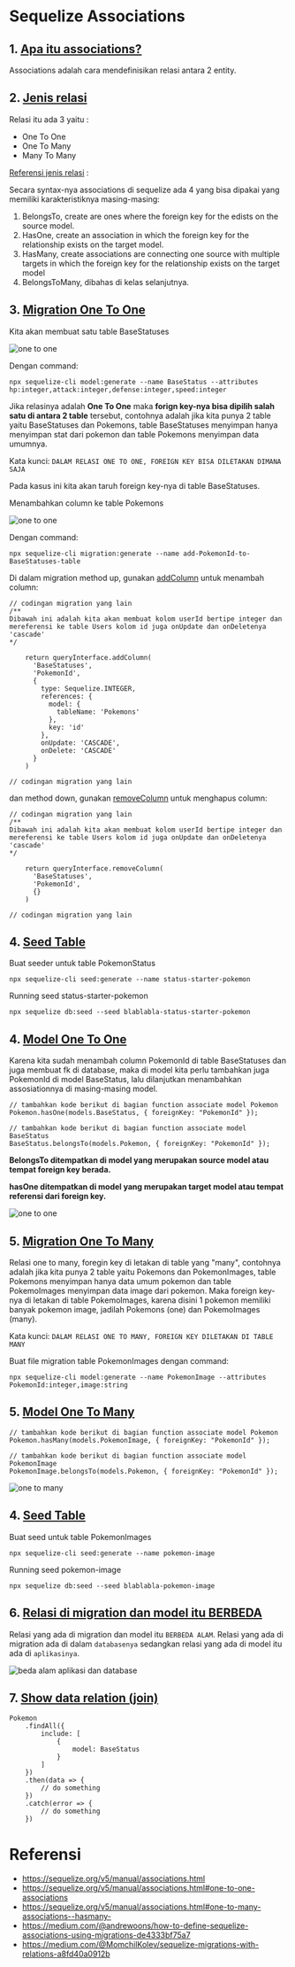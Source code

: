 # Sequelize Associations

## 1. [Apa itu associations?](https://sequelize.org/v5/manual/associations.html)

Associations adalah cara mendefinisikan relasi antara 2 entity.

## 2. [Jenis relasi](https://sequelize.org/v5/manual/associations.html)
Relasi itu ada 3 yaitu :
- One To One
- One To Many
- Many To Many

[Referensi jenis relasi](https://database.guide/the-3-types-of-relationships-in-database-design/) :

Secara syntax-nya associations di sequelize ada 4 yang bisa dipakai yang memiliki karakteristiknya masing-masing:
1. BelongsTo, create are ones where the foreign key for the edists on the source model.
2. HasOne, create an association in which the foreign key for the relationship exists on the target model.
3. HasMany, create associations are connecting one source with multiple targets in which the foreign key for the relationship exists on the target model
4. BelongsToMany, dibahas di kelas selanjutnya.

## 3. [Migration One To One](https://sequelize.org/master/manual/migrations.html#migration-skeleton)


Kita akan membuat satu table BaseStatuses

![one to one](https://raw.githubusercontent.com/teddyKoerniadi/my-note/master/images/Screenshot_5.png)

Dengan command: 

```npx sequelize-cli model:generate --name BaseStatus --attributes hp:integer,attack:integer,defense:integer,speed:integer```


Jika relasinya adalah **One To One** maka **forign key-nya bisa dipilih salah satu di antara 2 table** tersebut, contohnya adalah jika kita punya 2 table yaitu BaseStatuses dan Pokemons, table BaseStatuses menyimpan hanya menyimpan stat dari pokemon dan table Pokemons menyimpan data umumnya. 

Kata kunci:
`DALAM RELASI ONE TO ONE, FOREIGN KEY BISA DILETAKAN DIMANA SAJA`

Pada kasus ini kita akan taruh foreign key-nya di table BaseStatuses.

Menambahkan column ke table Pokemons

![one to one](https://raw.githubusercontent.com/teddyKoerniadi/my-note/master/images/Screenshot_6.png)

Dengan command: 

```npx sequelize-cli migration:generate --name add-PokemonId-to-BaseStatuses-table```

Di dalam migration method up, gunakan [addColumn](https://sequelize.org/master/class/lib/dialects/abstract/query-interface.js~QueryInterface.html#instance-method-addColumn) untuk menambah column: 

```
// codingan migration yang lain
/**
Dibawah ini adalah kita akan membuat kolom userId bertipe integer dan mereferensi ke table Users kolom id juga onUpdate dan onDeletenya 'cascade'
*/

    return queryInterface.addColumn(
      'BaseStatuses',
      'PokemonId',
      {
        type: Sequelize.INTEGER,
        references: {
          model: {
            tableName: 'Pokemons'
          },
          key: 'id'
        },
        onUpdate: 'CASCADE',
        onDelete: 'CASCADE'
      }
    )

// codingan migration yang lain
```

dan method down, gunakan [removeColumn](https://sequelize.org/master/class/lib/dialects/abstract/query-interface.js~QueryInterface.html#instance-method-removeColumn) untuk menghapus column: 

```
// codingan migration yang lain
/**
Dibawah ini adalah kita akan membuat kolom userId bertipe integer dan mereferensi ke table Users kolom id juga onUpdate dan onDeletenya 'cascade'
*/

    return queryInterface.removeColumn(
      'BaseStatuses',
      'PokemonId',
      {}
    )

// codingan migration yang lain
```

## 4. [Seed Table](https://sequelize.org/v5/manual/migrations.html#creating-first-seed)

Buat seeder untuk table PokemonStatus
```
npx sequelize-cli seed:generate --name status-starter-pokemon
```

Running seed status-starter-pokemon
```
npx sequelize db:seed --seed blablabla-status-starter-pokemon
```

## 4. [Model One To One](https://sequelize.org/v5/manual/associations.html#one-to-one-associations)

Karena kita sudah menambah column PokemonId di table BaseStatuses dan juga membuat fk di database, maka di model kita perlu tambahkan juga PokemonId di model BaseStatus, lalu dilanjutkan menambahkan assosiationnya di masing-masing model. 

```
// tambahkan kode berikut di bagian function associate model Pokemon
Pokemon.hasOne(models.BaseStatus, { foreignKey: "PokemonId" });

// tambahkan kode berikut di bagian function associate model BaseStatus
BaseStatus.belongsTo(models.Pokemon, { foreignKey: "PokemonId" });
``` 

**BelongsTo ditempatkan di model yang merupakan source model atau tempat foreign key berada.**

**hasOne ditempatkan di model yang merupakan target model atau tempat referensi dari foreign key.**

![one to one](https://raw.githubusercontent.com/teddyKoerniadi/my-note/master/images/Screenshot_6.png)

## 5. [Migration One To Many](https://sequelize.org/v5/manual/associations.html#one-to-many-associations--hasmany-)

Relasi one to many, foregin key di letakan di table yang "many", contohnya adalah jika kita punya 2 table yaitu Pokemons dan PokemonImages, table Pokemons menyimpan hanya data umum pokemon dan table PokemoImages menyimpan data image dari pokemon. Maka foreign key-nya di letakan di table PokemoImages, karena disini 1 pokemon memiliki banyak pokemon image, jadilah Pokemons (one) dan PokemoImages (many).

Kata kunci:
```DALAM RELASI ONE TO MANY, FOREIGN KEY DILETAKAN DI TABLE MANY```

Buat file migration table PokemonImages dengan command:
```
npx sequelize-cli model:generate --name PokemonImage --attributes PokemonId:integer,image:string
```

## 5. [Model One To Many](https://sequelize.org/v5/manual/associations.html#one-to-many-associations--hasmany-)
```
// tambahkan kode berikut di bagian function associate model Pokemon
Pokemon.hasMany(models.PokemonImage, { foreignKey: "PokemonId" });

// tambahkan kode berikut di bagian function associate model PokemonImage
PokemonImage.belongsTo(models.Pokemon, { foreignKey: "PokemonId" });
``` 

![one to many](https://raw.githubusercontent.com/teddyKoerniadi/my-note/master/images/Screenshot_7.png)

## 4. [Seed Table](https://sequelize.org/v5/manual/migrations.html#creating-first-seed)

Buat seed untuk table PokemonImages
```
npx sequelize-cli seed:generate --name pokemon-image
```

Running seed pokemon-image
```
npx sequelize db:seed --seed blablabla-pokemon-image
```

## 6. [Relasi di migration dan model itu BERBEDA](https://sequelize.org/v5/manual/associations.html)

Relasi yang ada di migration dan model itu `BERBEDA ALAM`. Relasi yang ada di migration ada di dalam `databasenya` sedangkan relasi yang ada di model itu ada di `aplikasinya`.

![beda alam aplikasi dan database](https://raw.githubusercontent.com/teddyKoerniadi/my-note/master/images/Screenshot_8.png)

## 7. [Show data relation (join)](https://sequelize.org/v5/manual/querying.html#relations---associations)
```
Pokemon
    .findAll({
        include: [
            { 
                model: BaseStatus
            }
        ]
    })
    .then(data => {
        // do something
    })
    .catch(error => {
        // do something
    })
``` 

# Referensi 
- https://sequelize.org/v5/manual/associations.html
- https://sequelize.org/v5/manual/associations.html#one-to-one-associations
- https://sequelize.org/v5/manual/associations.html#one-to-many-associations--hasmany-
- https://medium.com/@andrewoons/how-to-define-sequelize-associations-using-migrations-de4333bf75a7
- https://medium.com/@MomchilKolev/sequelize-migrations-with-relations-a8fd40a0912b